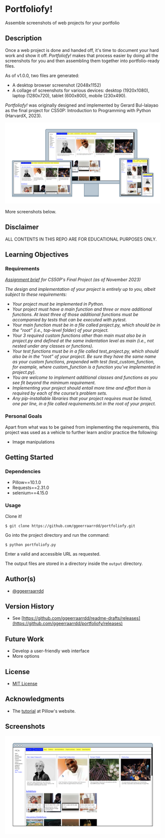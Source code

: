 # Portfoliofy!
Assemble screenshots of web projects for your portfolio

## Description

Once a web project is done and handed off, it's time to document your hard work and show it off. _Portfoliofy!_ makes that process easier by doing all the screenshots for you and then assembling them together into portfolio-ready files.

As of v1.0.0, two files are generated:
* A desktop browser screenshot (2048x1152)
* A collage of screenshots for various devices: desktop (1920x1080), laptop (1280x720), tablet (600x800), mobile (230x490).

_Portfoliofy!_ was originally designed and implemented by Gerard Bul-lalayao as the final project for CS50P: Introduction to Programming with Python (HarvardX, 2023).

<picture><img alt="Shelfie screenshot 1" src="/images/portfoliofy1.png"></picture>

More screenshots below.

## Disclaimer
ALL CONTENTS IN THIS REPO ARE FOR EDUCATIONAL PURPOSES ONLY.

## Learning Objectives

### Requirements
_[Assignment brief](https://cs50.harvard.edu/python/2022/project/) for CS50P's Final Project (as of November 2023)_

_The design and implementation of your project is entirely up to you, albeit subject to these requirements:_

* _Your project must be implemented in Python._
* _Your project must have a main function and three or more additional functions. At least three of those additional functions must be accompanied by tests that can be executed with pytest._
* _Your main function must be in a file called project.py, which should be in the “root” (i.e., top-level folder) of your project._
* _Your 3 required custom functions other than main must also be in project.py and defined at the same indentation level as main (i.e., not nested under any classes or functions)._
* _Your test functions must be in a file called test_project.py, which should also be in the “root” of your project. Be sure they have the same name as your custom functions, prepended with test (test_custom_function, for example, where custom_function is a function you’ve implemented in project.py)._
* _You are welcome to implement additional classes and functions as you see fit beyond the minimum requirement._
* _Implementing your project should entail more time and effort than is required by each of the course’s problem sets._
* _Any pip-installable libraries that your project requires must be listed, one per line, in a file called requirements.txt in the root of your project._

### Personal Goals
Apart from what was to be gained from implementing the requirements, this project was used as a vehicle to further learn and/or practice the following:

* Image manipulations

## Getting Started

### Dependencies
* Pillow==10.1.0
* Requests==2.31.0
* selenium==4.15.0

### Usage
Clone it!
```
$ git clone https://github.com/ggeerraarrdd/portfoliofy.git
```

Go into the project directory and run the command:
```
$ python portfoliofy.py
```
Enter a valid and accessible URL as requested.

The output files are stored in a directory inside the `output` directory.

## Author(s)
* [@ggeerraarrdd](https://github.com/ggeerraarrdd/)

## Version History
* See [https://github.com/ggeerraarrdd/readme-drafts/releases](https://github.com/ggeerraarrdd/portfoliofy/releases)

## Future Work
* Develop a user-friendly web interface
* More options

## License
* [MIT License](https://github.com/ggeerraarrdd/large-parks/blob/main/LICENSE)

## Acknowledgments
* The [tutorial](https://pillow.readthedocs.io/en/stable/handbook/tutorial.html) at Pillow's website.

## Screenshots
<picture><img alt="Shelfie screenshot 1" src="/images/portfoliofy2.png"></picture>
